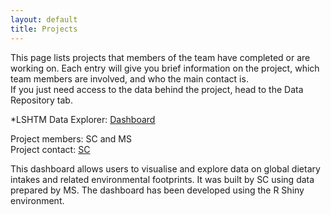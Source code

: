 ```yaml
---
layout: default
title: Projects
---
```


This page lists projects that members of the team have completed or are working on. Each entry will give you brief information on the project, which team members are involved, and who the main contact is.<br>
If you just need access to the data behind the project, head to the Data Repository tab.

*LSHTM Data Explorer: [Dashboard](https://sebacaleffi.shinyapps.io/dashboard_test2/)<br>

  Project members: SC and MS<br>
  Project contact: [SC](mailto:sebastiano.caleffi@lshtm.ac.uk)<br>
  
  This dashboard allows users to visualise and explore data on global dietary intakes and related environmental footprints. It was built by SC using data prepared by MS. The dashboard has been developed using the R Shiny environment.

